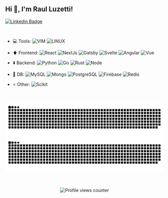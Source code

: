 ## Hi 👋, I'm Raul Luzetti!

[![Linkedin Badge](https://img.shields.io/badge/-raulluzetti-blue?style=for-the-badge&logo=Linkedin&logoColor=white&link=https://www.linkedin.com/in/raulluzetti/)](https://www.linkedin.com/in/raulluzetti/)

<br/>

- :computer: Tools:
  ![VIM](https://img.shields.io/badge/-VIM-brightgreen?style=plastic&logo=vim)
  ![LINUX](https://img.shields.io/badge/-Arch-white?style=plastic&logo=Linux&logoColor=black)

- :arrow_up: Frontend:
  ![React](https://img.shields.io/badge/-React-blue?style=plastic&logo=react)
  ![NextJs](https://img.shields.io/badge/-NextJS-black?style=plastic&logo=Next.js)
  ![Gatsby](https://img.shields.io/badge/-Gatsby-purple?style=plastic&logo=gatsby)
  ![Svelte](https://img.shields.io/badge/-Svelte-orange?style=plastic&logo=svelte)
  ![Angular](https://img.shields.io/badge/-Angular-red?style=plastic&logo=angular)
  ![Vue](https://img.shields.io/badge/-Vue-lightgreen?style=plastic&logo=Vue.js)

- :arrow_down: Backend:
  ![Python](https://img.shields.io/badge/-Python-ffff00?style=plastic&logo=python)
  ![Go](https://img.shields.io/badge/-Go-blue?style=plastic&logo=go)
  ![Rust](https://img.shields.io/badge/-Rust-black?style=plastic&logo=rust)
  ![Node](https://img.shields.io/badge/-Node-green?style=plastic&logo=node.js&logoColor=white)

- :file_folder: DB:
  ![MySQL](https://img.shields.io/badge/-MySQL-blue?style=plastic&logo=mysql&logoColor=white)
  ![Mongo](https://img.shields.io/badge/-MongoDB-white?style=plastic&logo=mongodb)
  ![PostgreSQL](https://img.shields.io/badge/-PostgreSQL-blue?style=plastic&logo=postgresql&logoColor=white)
  ![Firebase](https://img.shields.io/badge/-Firebase-white?style=plastic&logo=firebase)
  ![Redis](https://img.shields.io/badge/-Redis-red?style=plastic&logo=redis&logoColor=white)

- :star: Other:
  ![Scikit](https://img.shields.io/badge/-scikit--learn-black?style=plastic&logo=scikitlearn)

<div align="center">

<!-- <br/> -->
<!---->
<!-- ![Snake animation](https://github.com/kylix31/kylix31/blob/output/github-contribution-grid-snake.svg) -->
<!---->
<br />

![GitHub Snake Light](https://github.com/kylix31/kylix31/blob/output/github-contribution-grid-snake.svg#gh-light-mode-only)
![GitHub Snake dark](https://github.com/kylix31/kylix31/blob/output/github-contribution-grid-snake-dark.svg#gh-dark-mode-only)

<br />

![Profile views counter](https://komarev.com/ghpvc/?username=rishavanand&&style=flat-square)

</div>
